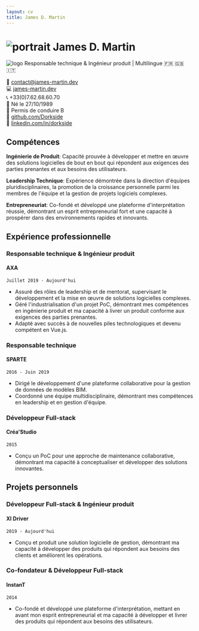 ```yaml
---
layout: cv
title: James D. Martin
---
```


# ![portrait]({{site.url}}/assets/img/portrait.jpg) James D. Martin
![logo]({{site.url}}/assets/img/logo.png)
Responsable technique & Ingénieur produit | Multilingue :fr: :uk: :it:

:email: [contact@james-martin.dev](mailto:contact@james-martin.dev)  
:computer: [james-martin.dev](https://james-martin.dev)  
:telephone_receiver: +33(0)7.62.68.60.70  
:baby: Né le 27/10/1989  
:car: Permis de conduire B  
:link: [github.com/Dorkside](https://github.com/Dorkside)  
:link: [linkedin.com/in/dorkside](https://www.linkedin.com/in/dorkside/)

## Compétences
**Ingénierie de Produit**: Capacité prouvée à développer et mettre en œuvre des solutions logicielles de bout en bout qui répondent aux exigences des parties prenantes et aux besoins des utilisateurs.

**Leadership Technique**: Expérience démontrée dans la direction d'équipes pluridisciplinaires, la promotion de la croissance personnelle parmi les membres de l'équipe et la gestion de projets logiciels complexes.

**Entrepreneuriat**: Co-fondé et développé une plateforme d'interprétation réussie, démontrant un esprit entrepreneurial fort et une capacité à prospérer dans des environnements rapides et innovants.

## Expérience professionnelle
### __Responsable technique & Ingénieur produit__
#### AXA

`Juillet 2019 - Aujourd'hui`

- Assuré des rôles de leadership et de mentorat, supervisant le développement et la mise en œuvre de solutions logicielles complexes.
- Géré l'industrialisation d'un projet PoC, démontrant mes compétences en ingénierie produit et ma capacité à livrer un produit conforme aux exigences des parties prenantes.
- Adapté avec succès à de nouvelles piles technologiques et devenu compétent en Vue.js.

### __Responsable technique__
#### SPARTE

`2016 - Juin 2019`

- Dirigé le développement d'une plateforme collaborative pour la gestion de données de modèles BIM.
- Coordonné une équipe multidisciplinaire, démontrant mes compétences en leadership et en gestion d'équipe.

### __Développeur Full-stack__
#### Créa'Studio

`2015`

- Conçu un PoC pour une approche de maintenance collaborative, démontrant ma capacité à conceptualiser et développer des solutions innovantes.

## Projets personnels

### __Développeur Full-stack & Ingénieur produit__
#### XI Driver

`2019 - Aujourd'hui`

- Conçu et produit une solution logicielle de gestion, démontrant ma capacité à développer des produits qui répondent aux besoins des clients et améliorent les opérations.

### __Co-fondateur & Développeur Full-stack__
#### InstanT

`2014`

- Co-fondé et développé une plateforme d'interprétation, mettant en avant mon esprit entrepreneurial et ma capacité à développer et livrer des produits qui répondent aux besoins des utilisateurs.

<!-- ### Footer

Dernière mise à jour : Octobre 2023 -->

